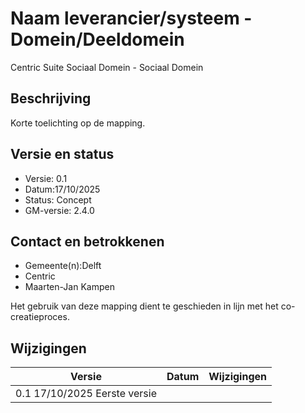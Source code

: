 # Naam leverancier/systeem - Domein/Deeldomein
Centric Suite Sociaal Domein - Sociaal Domein

## Beschrijving
Korte toelichting op de mapping.

## Versie en status
- Versie: 0.1  
- Datum:17/10/2025
- Status: Concept 
- GM-versie: 2.4.0

## Contact en betrokkenen
- Gemeente(n):Delft 
- Centric  
- Maarten-Jan Kampen

Het gebruik van deze mapping dient te geschieden in lijn met het co-creatieproces.

## Wijzigingen
| Versie | Datum       | Wijzigingen                  |
|--------|-------------|-----------------------------|
|    0.1  17/10/2025    Eerste versie  |             |                             |
